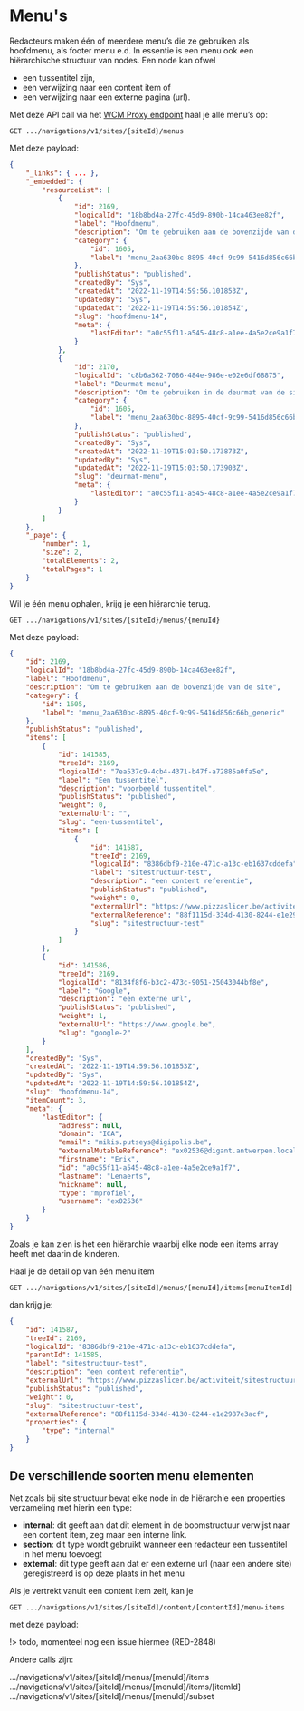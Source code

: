 # Menu's

Redacteurs maken één of meerdere menu’s die ze gebruiken als hoofdmenu, als footer menu e.d. In essentie is een menu ook een hiërarchische structuur van nodes. Een node kan ofwel
*  een tussentitel zijn, 
*  een verwijzing naar een content item of 
*  een verwijzing naar een externe pagina (url).

Met deze API call via het [WCM Proxy endpoint](/wcmv4/content/endpoint-proxy) haal je alle menu’s op:

```shell
GET .../navigations/v1/sites/{siteId}/menus
```

Met deze payload:

```json
{
    "_links": { ... },
    "_embedded": {
        "resourceList": [
            {
                "id": 2169,
                "logicalId": "18b8bd4a-27fc-45d9-890b-14ca463ee82f",
                "label": "Hoofdmenu",
                "description": "Om te gebruiken aan de bovenzijde van de site",
                "category": {
                    "id": 1605,
                    "label": "menu_2aa630bc-8895-40cf-9c99-5416d856c66b_generic"
                },
                "publishStatus": "published",
                "createdBy": "Sys",
                "createdAt": "2022-11-19T14:59:56.101853Z",
                "updatedBy": "Sys",
                "updatedAt": "2022-11-19T14:59:56.101854Z",
                "slug": "hoofdmenu-14",
                "meta": {
                    "lastEditor": "a0c55f11-a545-48c8-a1ee-4a5e2ce9a1f7"
                }
            },
            {
                "id": 2170,
                "logicalId": "c8b6a362-7086-484e-986e-e02e6df68875",
                "label": "Deurmat menu",
                "description": "Om te gebruiken in de deurmat van de site",
                "category": {
                    "id": 1605,
                    "label": "menu_2aa630bc-8895-40cf-9c99-5416d856c66b_generic"
                },
                "publishStatus": "published",
                "createdBy": "Sys",
                "createdAt": "2022-11-19T15:03:50.173873Z",
                "updatedBy": "Sys",
                "updatedAt": "2022-11-19T15:03:50.173903Z",
                "slug": "deurmat-menu",
                "meta": {
                    "lastEditor": "a0c55f11-a545-48c8-a1ee-4a5e2ce9a1f7"
                }
            }
        ]
    },
    "_page": {
        "number": 1,
        "size": 2,
        "totalElements": 2,
        "totalPages": 1
    }
}
```

Wil je één menu ophalen, krijg je een hiërarchie terug. 

```shell
GET .../navigations/v1/sites/{siteId}/menus/{menuId}
```

Met deze payload:

```json
{
    "id": 2169,
    "logicalId": "18b8bd4a-27fc-45d9-890b-14ca463ee82f",
    "label": "Hoofdmenu",
    "description": "Om te gebruiken aan de bovenzijde van de site",
    "category": {
        "id": 1605,
        "label": "menu_2aa630bc-8895-40cf-9c99-5416d856c66b_generic"
    },
    "publishStatus": "published",
    "items": [
        {
            "id": 141585,
            "treeId": 2169,
            "logicalId": "7ea537c9-4cb4-4371-b47f-a72885a0fa5e",
            "label": "Een tussentitel",
            "description": "voorbeeld tussentitel",
            "publishStatus": "published",
            "weight": 0,
            "externalUrl": "",
            "slug": "een-tussentitel",
            "items": [
                {
                    "id": 141587,
                    "treeId": 2169,
                    "logicalId": "8386dbf9-210e-471c-a13c-eb1637cddefa",
                    "label": "sitestructuur-test",
                    "description": "een content referentie",
                    "publishStatus": "published",
                    "weight": 0,
                    "externalUrl": "https://www.pizzaslicer.be/activiteit/sitestructuur-test",
                    "externalReference": "88f1115d-334d-4130-8244-e1e2987e3acf",
                    "slug": "sitestructuur-test"
                }
            ]
        },
        {
            "id": 141586,
            "treeId": 2169,
            "logicalId": "8134f8f6-b3c2-473c-9051-25043044bf8e",
            "label": "Google",
            "description": "een externe url",
            "publishStatus": "published",
            "weight": 1,
            "externalUrl": "https://www.google.be",
            "slug": "google-2"
        }
    ],
    "createdBy": "Sys",
    "createdAt": "2022-11-19T14:59:56.101853Z",
    "updatedBy": "Sys",
    "updatedAt": "2022-11-19T14:59:56.101854Z",
    "slug": "hoofdmenu-14",
    "itemCount": 3,
    "meta": {
        "lastEditor": {
            "address": null,
            "domain": "ICA",
            "email": "mikis.putseys@digipolis.be",
            "externalMutableReference": "ex02536@digant.antwerpen.local",
            "firstname": "Erik",
            "id": "a0c55f11-a545-48c8-a1ee-4a5e2ce9a1f7",
            "lastname": "Lenaerts",
            "nickname": null,
            "type": "mprofiel",
            "username": "ex02536"
        }
    }
}
```

Zoals je kan zien is het een hiërarchie waarbij elke node een items array heeft met daarin de kinderen. 

Haal je de detail op van één menu item 
```shell
GET .../navigations/v1/sites/[siteId]/menus/[menuId]/items[menuItemId]
```

dan krijg je:

```json
{
    "id": 141587,
    "treeId": 2169,
    "logicalId": "8386dbf9-210e-471c-a13c-eb1637cddefa",
    "parentId": 141585,
    "label": "sitestructuur-test",
    "description": "een content referentie",
    "externalUrl": "https://www.pizzaslicer.be/activiteit/sitestructuur-test",
    "publishStatus": "published",
    "weight": 0,
    "slug": "sitestructuur-test",
    "externalReference": "88f1115d-334d-4130-8244-e1e2987e3acf",
    "properties": {
        "type": "internal"
    }
}
```

## De verschillende soorten menu elementen
Net zoals bij site structuur bevat elke node in de hiërarchie een properties verzameling met hierin een type: 

* **internal**: dit geeft aan dat dit element in de boomstructuur verwijst naar een content item, zeg maar een interne link.
* **section**: dit type wordt gebruikt wanneer een redacteur een tussentitel in het menu toevoegt
* **external**: dit type geeft aan dat er een externe url (naar een andere site) geregistreerd is op deze plaats in het menu 

Als je vertrekt vanuit een content item zelf, kan je 

```shell
GET .../navigations/v1/sites/[siteId]/content/[contentId]/menu-items
```

met deze payload:

!> todo, momenteel nog een issue hiermee (RED-2848)


Andere calls zijn: 

.../navigations/v1/sites/[siteId]/menus/[menuId]/items
.../navigations/v1/sites/[siteId]/menus/[menuId]/items/[itemId]
.../navigations/v1/sites/[siteId]/menus/[menuId]/subset

